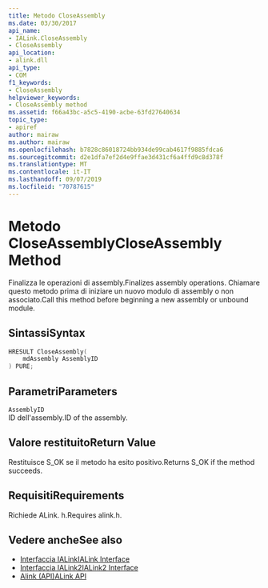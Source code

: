 ```yaml
---
title: Metodo CloseAssembly
ms.date: 03/30/2017
api_name:
- IALink.CloseAssembly
- CloseAssembly
api_location:
- alink.dll
api_type:
- COM
f1_keywords:
- CloseAssembly
helpviewer_keywords:
- CloseAssembly method
ms.assetid: f66a43bc-a5c5-4190-acbe-63fd27640634
topic_type:
- apiref
author: mairaw
ms.author: mairaw
ms.openlocfilehash: b7828c86018724bb934de99cab4617f9885fdca6
ms.sourcegitcommit: d2e1dfa7ef2d4e9ffae3d431cf6a4ffd9c8d378f
ms.translationtype: MT
ms.contentlocale: it-IT
ms.lasthandoff: 09/07/2019
ms.locfileid: "70787615"
---
```

# <a name="closeassembly-method"></a><span data-ttu-id="4cd9f-102">Metodo CloseAssembly</span><span class="sxs-lookup"><span data-stu-id="4cd9f-102">CloseAssembly Method</span></span>
<span data-ttu-id="4cd9f-103">Finalizza le operazioni di assembly.</span><span class="sxs-lookup"><span data-stu-id="4cd9f-103">Finalizes assembly operations.</span></span> <span data-ttu-id="4cd9f-104">Chiamare questo metodo prima di iniziare un nuovo modulo di assembly o non associato.</span><span class="sxs-lookup"><span data-stu-id="4cd9f-104">Call this method before beginning a new assembly or unbound module.</span></span>  
  
## <a name="syntax"></a><span data-ttu-id="4cd9f-105">Sintassi</span><span class="sxs-lookup"><span data-stu-id="4cd9f-105">Syntax</span></span>  
  
```cpp  
HRESULT CloseAssembly(  
    mdAssembly AssemblyID  
) PURE;  
```  
  
## <a name="parameters"></a><span data-ttu-id="4cd9f-106">Parametri</span><span class="sxs-lookup"><span data-stu-id="4cd9f-106">Parameters</span></span>  
 `AssemblyID`  
 <span data-ttu-id="4cd9f-107">ID dell'assembly.</span><span class="sxs-lookup"><span data-stu-id="4cd9f-107">ID of the assembly.</span></span>  
  
## <a name="return-value"></a><span data-ttu-id="4cd9f-108">Valore restituito</span><span class="sxs-lookup"><span data-stu-id="4cd9f-108">Return Value</span></span>  
 <span data-ttu-id="4cd9f-109">Restituisce S_OK se il metodo ha esito positivo.</span><span class="sxs-lookup"><span data-stu-id="4cd9f-109">Returns S_OK if the method succeeds.</span></span>  
  
## <a name="requirements"></a><span data-ttu-id="4cd9f-110">Requisiti</span><span class="sxs-lookup"><span data-stu-id="4cd9f-110">Requirements</span></span>  
 <span data-ttu-id="4cd9f-111">Richiede ALink. h.</span><span class="sxs-lookup"><span data-stu-id="4cd9f-111">Requires alink.h.</span></span>  
  
## <a name="see-also"></a><span data-ttu-id="4cd9f-112">Vedere anche</span><span class="sxs-lookup"><span data-stu-id="4cd9f-112">See also</span></span>

- [<span data-ttu-id="4cd9f-113">Interfaccia IALink</span><span class="sxs-lookup"><span data-stu-id="4cd9f-113">IALink Interface</span></span>](ialink-interface.md)
- [<span data-ttu-id="4cd9f-114">Interfaccia IALink2</span><span class="sxs-lookup"><span data-stu-id="4cd9f-114">IALink2 Interface</span></span>](ialink2-interface.md)
- [<span data-ttu-id="4cd9f-115">Alink (API)</span><span class="sxs-lookup"><span data-stu-id="4cd9f-115">ALink API</span></span>](index.md)
